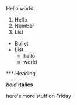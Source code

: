 Hello world

1. Hello
2. Number
3. List


- Bullet
- List
	* hello
	* world
	
	
*** Heading

*bold* **italics**

here's more stuff on Friday
